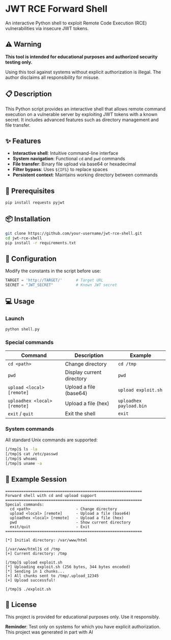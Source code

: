 # JWT RCE Forward Shell

An interactive Python shell to exploit Remote Code Execution (RCE) vulnerabilities via insecure JWT tokens.

## ⚠️ Warning

**This tool is intended for educational purposes and authorized security testing only.**

Using this tool against systems without explicit authorization is illegal. The author disclaims all responsibility for misuse.

## 📋 Description

This Python script provides an interactive shell that allows remote command execution on a vulnerable server by exploiting JWT tokens with a known secret. It includes advanced features such as directory management and file transfer.

## ✨ Features

- **Interactive shell**: Intuitive command-line interface
- **System navigation**: Functional `cd` and `pwd` commands
- **File transfer**: Binary file upload via base64 or hexadecimal
- **Filter bypass**: Uses `${IFS}` to replace spaces
- **Persistent context**: Maintains working directory between commands

## 🔧 Prerequisites

```bash
pip install requests pyjwt
```

## 📦 Installation

```bash
git clone https://github.com/your-username/jwt-rce-shell.git
cd jwt-rce-shell
pip install -r requirements.txt
```

## 🚀 Configuration

Modify the constants in the script before use:

```python
TARGET = 'http://TARGET/'      # Target URL
SECRET = "JWT_SECRET"          # Known JWT secret
```

## 💻 Usage

### Launch

```bash
python shell.py
```

### Special commands

| Command | Description | Example |
|----------|-------------|---------|
| `cd <path>` | Change directory | `cd /tmp` |
| `pwd` | Display current directory | `pwd` |
| `upload <local> [remote]` | Upload a file (base64) | `upload exploit.sh` |
| `uploadhex <local> [remote]` | Upload a file (hex) | `uploadhex payload.bin` |
| `exit` / `quit` | Exit the shell | `exit` |

### System commands

All standard Unix commands are supported:

```bash
[/tmp]$ ls -la
[/tmp]$ cat /etc/passwd
[/tmp]$ whoami
[/tmp]$ uname -a
```

## 📝 Example Session

```
============================================================
Forward shell with cd and upload support
============================================================
Special commands:
  cd <path>                    - Change directory
  upload <local> [remote]      - Upload a file (base64)
  uploadhex <local> [remote]   - Upload a file (hex)
  pwd                          - Show current directory
  exit/quit                    - Exit
============================================================

[*] Initial directory: /var/www/html

[/var/www/html]$ cd /tmp
[+] Current directory: /tmp

[/tmp]$ upload exploit.sh
[*] Uploading exploit.sh (256 bytes, 344 bytes encoded)
[*] Sending in 1 chunks...
[+] All chunks sent to /tmp/.upload_12345
[+] Upload successful!

[/tmp]$ ./exploit.sh
```

## 📄 License

This project is provided for educational purposes only. Use it responsibly.

**Reminder**: Test only on systems for which you have explicit authorization.
This project was generated in part with AI
